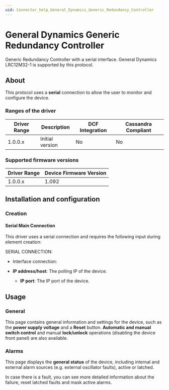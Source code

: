 ```yaml
---
uid: Connector_help_General_Dynamics_Generic_Redundancy_Controller
---
```


# General Dynamics Generic Redundancy Controller

Generic Redundancy Controller with a serial interface. General Dynamics LRC12M32-1 is supported by this protocol.

## About

This protocol uses a **serial** connection to allow the user to monitor and configure the device.

### Ranges of the driver

| **Driver Range** | **Description** | **DCF Integration** | **Cassandra Compliant** |
|------------------|-----------------|---------------------|-------------------------|
| 1.0.0.x          | Initial version | No                  | No                      |

### Supported firmware versions

| **Driver Range** | **Device Firmware Version** |
|------------------|-----------------------------|
| 1.0.0.x          | 1.092                       |

## Installation and configuration

### Creation

#### Serial Main Connection

This driver uses a serial connection and requires the following input during element creation:

SERIAL CONNECTION:

- Interface connection:

- **IP address/host**: The polling IP of the device.
  - **IP port**: The IP port of the device.

## Usage

### General

This page contains general information and settings for the device, such as the **power supply voltage** and a **Reset** button. **Automatic and manual switch control** and manual **lock/unlock** operations (disabling the device front panel) are also available.

### Alarms

This page displays the **general status** of the device, including internal and external alarm sources (e.g. external oscillator faults), active or latched.

In case there is a fault, you can see more detailed information about the failure, reset latched faults and mask active alarms.
